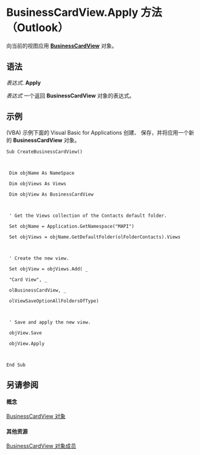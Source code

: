 
# BusinessCardView.Apply 方法 （Outlook）

向当前的视图应用  **[BusinessCardView](83706cf8-080c-fbf0-9381-5801a2dd4dfd.md)** 对象。


## 语法

 _表达式_. **Apply**

 _表达式_ 一个返回 **BusinessCardView** 对象的表达式。


## 示例

(VBA) 示例下面的 Visual Basic for Applications 创建、 保存，并将应用一个新的 **BusinessCardView** 对象。


```
Sub CreateBusinessCardView() 
 
 
 
 Dim objName As NameSpace 
 
 Dim objViews As Views 
 
 Dim objView As BusinessCardView 
 
 
 
 ' Get the Views collection of the Contacts default folder. 
 
 Set objName = Application.GetNamespace("MAPI") 
 
 Set objViews = objName.GetDefaultFolder(olFolderContacts).Views 
 
 
 
 ' Create the new view. 
 
 Set objView = objViews.Add( _ 
 
 "Card View", _ 
 
 olBusinessCardView, _ 
 
 olViewSaveOptionAllFoldersOfType) 
 
 
 
 ' Save and apply the new view. 
 
 objView.Save 
 
 objView.Apply 
 
 
 
End Sub
```


## 另请参阅


#### 概念


[BusinessCardView 对象](83706cf8-080c-fbf0-9381-5801a2dd4dfd.md)
#### 其他资源


[BusinessCardView 对象成员](7ae88b49-5a9f-1a7b-79c2-3320bb0b50ae.md)